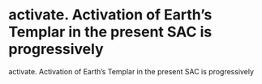 # activate.  Activation of Earth’s Templar in the present SAC is progressively

activate.  Activation of Earth’s Templar in the present SAC is progressively